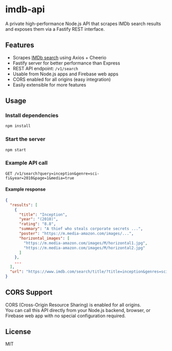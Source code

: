 # imdb-api

A private high-performance Node.js API that scrapes IMDb search results and exposes them via a Fastify REST interface.

## Features

- Scrapes [IMDb search](https://www.imdb.com/search/title/) using Axios + Cheerio
- Fastify server for better performance than Express
- REST API endpoint: `/v1/search`
- Usable from Node.js apps and Firebase web apps
- CORS enabled for all origins (easy integration)
- Easily extensible for more features

## Usage

### Install dependencies

```bash
npm install
```

### Start the server

```bash
npm start
```

### Example API call

```
GET /v1/search?query=inception&genre=sci-fi&year=2010&page=1&media=true
```

#### Example response

```json
{
  "results": [
    {
      "title": "Inception",
      "year": "(2010)",
      "rating": "8.8",
      "summary": "A thief who steals corporate secrets ...",
      "poster": "https://m.media-amazon.com/images/...",
      "horizontal_images": [
        "https://m.media-amazon.com/images/M/horizontal1.jpg",
        "https://m.media-amazon.com/images/M/horizontal2.jpg"
      ]
    },
    ...
  ],
  "url": "https://www.imdb.com/search/title/?title=inception&genres=sci-fi&year=2010&start=1"
}
```

## CORS Support

CORS (Cross-Origin Resource Sharing) is enabled for all origins.  
You can call this API directly from your Node.js backend, browser, or Firebase web app with no special configuration required.

## License

MIT